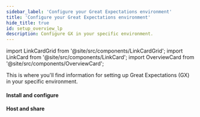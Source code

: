 ```yaml
---
sidebar_label: 'Configure your Great Expectations environment'
title: 'Configure your Great Expectations environment'
hide_title: true
id: setup_overview_lp
description: Configure GX in your specific environment.
---
```


import LinkCardGrid from '@site/src/components/LinkCardGrid';
import LinkCard from '@site/src/components/LinkCard';
import OverviewCard from '@site/src/components/OverviewCard';

<OverviewCard title={frontMatter.title}>
  This is where you'll find information for setting up Great Expectations (GX) in your specific environment.
</OverviewCard>

#### Install and configure

<LinkCardGrid>
  <LinkCard topIcon label="GX installation and configuration workflow" description="Learn more about the GX installation and configuration process" to="/oss/guides/setup/setup_overview" icon="/img/workflow_icon.svg" />
  <LinkCard topIcon label="Install GX with Data Source dependencies" description="Install and configure GX" to="/oss/guides/setup/installation/install_gx" icon="/img/install_icon.svg" />
  <LinkCard topIcon label="Configure Data Contexts" description="Instantiate and convert a Data Context" to="/oss/guides/setup/configure_data_contexts_lp" icon="/img/configure_icon.svg"  />
  <LinkCard topIcon label="Configure Expectation Stores" description="Configure a store for your Expectations" to="/oss/guides/setup/configuring_metadata_stores/configure_expectation_stores" icon="/img/configure_icon.svg" />
  <LinkCard topIcon label="Configure Validation Result Stores" description="Configure a store for your Validation Results" to="/oss/guides/setup/configuring_metadata_stores/configure_result_stores" icon="/img/configure_icon.svg" />
  <LinkCard topIcon label="Configure a MetricStore" description="Configure a store for Metrics computed during Validation" to="/oss/guides/setup/configuring_metadata_stores/how_to_configure_a_metricsstore" icon="/img/configure_icon.svg" />
</LinkCardGrid>

#### Host and share

<LinkCardGrid>
  <LinkCard topIcon label="Host and share Data Docs" description="Host and share Data Docs stored on a filesystem or a Data Source" to="/oss/guides/setup/configuring_data_docs/host_and_share_data_docs" icon="/img/host_and_share_icon.svg"  />
</LinkCardGrid>
